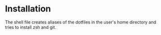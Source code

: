# Installation
The shell file creates aliases of the dotfiles in the user's home directory and tries to install zsh and git.
